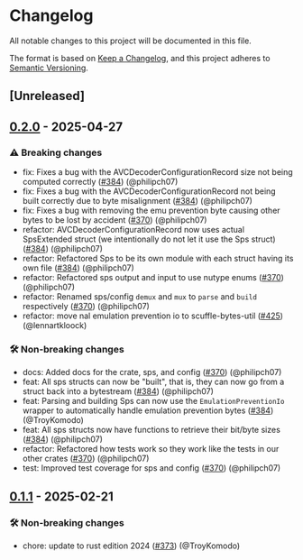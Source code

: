 # Changelog

<!--
This file is automatically generated by our release process.
DO NOT edit it directly.
If you want to add a change log entry for this package,
please create a new file in /changes.d/<pr-number>.toml
Refer to the [README.md](/changes.d/README.md) for more information.
-->

All notable changes to this project will be documented in this file.

The format is based on [Keep a Changelog](https://keepachangelog.com/en/1.0.0/),
and this project adheres to [Semantic Versioning](https://semver.org/spec/v2.0.0.html).

## [Unreleased]

## [0.2.0](https://github.com/ScuffleCloud/scuffle/compare/scuffle-h264-v0.1.1...scuffle-h264-v0.2.0) - 2025-04-27

### ⚠️ Breaking changes

- fix: Fixes a bug with the AVCDecoderConfigurationRecord size not being computed correctly ([#384](https://github.com/scufflecloud/scuffle/pull/384)) (@philipch07)
- fix: Fixes a bug with the AVCDecoderConfigurationRecord not being built correctly due to byte misalignment ([#384](https://github.com/scufflecloud/scuffle/pull/384)) (@philipch07)
- fix: Fixes a bug with removing the emu prevention byte causing other bytes to be lost by accident ([#370](https://github.com/scufflecloud/scuffle/pull/370)) (@philipch07)
- refactor: AVCDecoderConfigurationRecord now uses actual SpsExtended struct (we intentionally do not let it use the Sps struct) ([#384](https://github.com/scufflecloud/scuffle/pull/384)) (@philipch07)
- refactor: Refactored Sps to be its own module with each struct having its own file ([#384](https://github.com/scufflecloud/scuffle/pull/384)) (@philipch07)
- refactor: Refactored sps output and input to use nutype enums ([#370](https://github.com/scufflecloud/scuffle/pull/370)) (@philipch07)
- refactor: Renamed sps/config `demux` and `mux` to `parse` and `build` respectively ([#370](https://github.com/scufflecloud/scuffle/pull/370)) (@philipch07)
- refactor: move nal emulation prevention io to scuffle-bytes-util ([#425](https://github.com/scufflecloud/scuffle/pull/425)) (@lennartkloock)

### 🛠️ Non-breaking changes

- docs: Added docs for the crate, sps, and config ([#370](https://github.com/scufflecloud/scuffle/pull/370)) (@philipch07)
- feat: All sps structs can now be "built", that is, they can now go from a struct back into a bytestream ([#384](https://github.com/scufflecloud/scuffle/pull/384)) (@philipch07)
- feat: Parsing and building Sps can now use the `EmulationPreventionIo` wrapper to automatically handle emulation prevention bytes ([#384](https://github.com/scufflecloud/scuffle/pull/384)) (@TroyKomodo)
- feat: All sps structs now have functions to retrieve their bit/byte sizes ([#384](https://github.com/scufflecloud/scuffle/pull/384)) (@philipch07)
- refactor: Refactored how tests work so they work like the tests in our other crates ([#370](https://github.com/scufflecloud/scuffle/pull/370)) (@philipch07)
- test: Improved test coverage for sps and config ([#370](https://github.com/scufflecloud/scuffle/pull/370)) (@philipch07)

## [0.1.1](https://github.com/ScuffleCloud/scuffle/compare/scuffle-h264-v0.1.0...scuffle-h264-v0.1.1) - 2025-02-21

### 🛠️ Non-breaking changes

- chore: update to rust edition 2024 ([#373](https://github.com/scufflecloud/scuffle/pull/373)) (@TroyKomodo)
